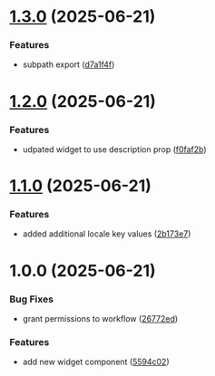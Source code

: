 # [1.3.0](https://github.com/adarshem/react-shared-lib/compare/v1.2.0...v1.3.0) (2025-06-21)


### Features

* subpath export ([d7a1f4f](https://github.com/adarshem/react-shared-lib/commit/d7a1f4f46546dab3b7f47b85bbacaf0cda479620))

# [1.2.0](https://github.com/adarshem/react-shared-lib/compare/v1.1.0...v1.2.0) (2025-06-21)


### Features

* udpated widget to use description prop ([f0faf2b](https://github.com/adarshem/react-shared-lib/commit/f0faf2bc6303dcc8342d989af77872355f33b2d7))

# [1.1.0](https://github.com/adarshem/react-shared-lib/compare/v1.0.0...v1.1.0) (2025-06-21)


### Features

* added additional locale key values ([2b173e7](https://github.com/adarshem/react-shared-lib/commit/2b173e7fb56a1d157d5ace14845a97f1c34cae06))

# 1.0.0 (2025-06-21)


### Bug Fixes

* grant permissions to workflow ([26772ed](https://github.com/adarshem/react-shared-lib/commit/26772ede43cb5bc68bac6cafe74322b216574f9f))


### Features

* add new widget component ([5594c02](https://github.com/adarshem/react-shared-lib/commit/5594c0225ae06a0ae313a1327f0dc1b7167ddfd1))
